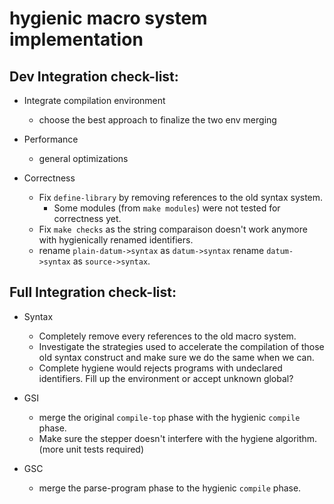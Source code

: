 # hygienic macro system implementation

## Dev Integration check-list:

- Integrate compilation environment
  - choose the best approach to finalize the two env merging

- Performance
  - general optimizations

- Correctness
  - Fix `define-library` by removing references to the old syntax system.
    - Some modules (from `make modules`) were not tested for correctness yet.
  - Fix `make checks` as the string comparaison doesn't work anymore 
    with hygienically renamed identifiers.
  - rename `plain-datum->syntax` as `datum->syntax`
    rename `datum->syntax` as `source->syntax`.

## Full Integration check-list:

- Syntax
  - Completely remove every references to the old macro system.
  - Investigate the strategies used to accelerate the compilation
    of those old syntax construct and make sure we do the same when we can.
  - Complete hygiene would rejects programs with undeclared identifiers. 
    Fill up the environment or accept unknown global?

- GSI
  - merge the original `compile-top` phase with 
    the hygienic `compile` phase. 
  - Make sure the stepper doesn't interfere with the hygiene algorithm. (more unit tests required)

- GSC
  - merge the parse-program phase to the hygienic `compile` phase.

